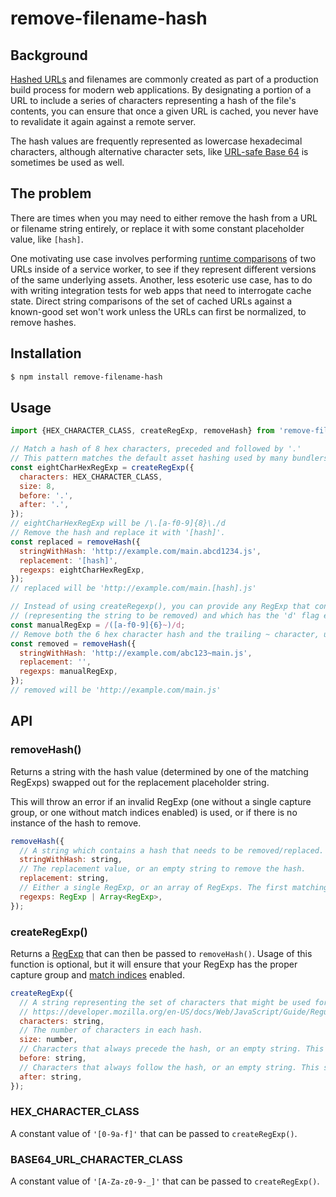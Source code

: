 # remove-filename-hash

## Background

[Hashed URLs](https://bundlers.tooling.report/hashing/) and filenames are commonly created as part
of a production build process for modern web applications. By designating a portion of a URL to
include a series of characters representing a hash of the file's contents, you can ensure that once
a given URL is cached, you never have to revalidate it again against a remote server.

The hash values are frequently represented as lowercase hexadecimal characters, although
alternative character sets, like [URL-safe Base 64](https://www.rfc-editor.org/rfc/rfc4648#section-5)
is sometimes be used as well.

## The problem

There are times when you may need to either remove the
hash from a URL or filename string entirely, or replace it with some constant placeholder value,
like `[hash]`.

One motivating use case involves performing
[runtime comparisons](https://jeffy.info/2021/10/10/smart-caching-hashes.html) of two URLs inside of
a service worker, to see if they represent different versions of the same underlying assets.
Another, less esoteric use case, has to do with writing integration tests for web apps that need to
interrogate cache state. Direct string comparisons of the set of cached URLs against a known-good
set won't work unless the URLs can first be normalized, to remove hashes.

## Installation

```sh
$ npm install remove-filename-hash
```

## Usage

```js
import {HEX_CHARACTER_CLASS, createRegExp, removeHash} from 'remove-filename-hash';

// Match a hash of 8 hex characters, preceded and followed by '.'
// This pattern matches the default asset hashing used by many bundlers.
const eightCharHexRegExp = createRegExp({
  characters: HEX_CHARACTER_CLASS,
  size: 8,
  before: '.',
  after: '.',
});
// eightCharHexRegExp will be /\.[a-f0-9]{8}\./d
// Remove the hash and replace it with '[hash]'. 
const replaced = removeHash({
  stringWithHash: 'http://example.com/main.abcd1234.js',
  replacement: '[hash]',
  regexps: eightCharHexRegExp,
});
// replaced will be 'http://example.com/main.[hash].js'

// Instead of using createRegexp(), you can provide any RegExp that contains one capture group
// (representing the string to be removed) and which has the 'd' flag enabled.
const manualRegExp = /([a-f0-9]{6}~)/d;
// Remove both the 6 hex character hash and the trailing ~ character, using '' as the replacement.
const removed = removeHash({
  stringWithHash: 'http://example.com/abc123~main.js',
  replacement: '',
  regexps: manualRegExp,
});
// removed will be 'http://example.com/main.js'
```

## API

### removeHash()

Returns a string with the hash value (determined by one of the matching RegExps) swapped out for the
replacement placeholder string.

This will throw an error if an invalid RegExp (one without a single capture group, or one without
match indices enabled) is used, or if there is no instance of the hash to remove.

```js
removeHash({
  // A string which contains a hash that needs to be removed/replaced.
  stringWithHash: string,
  // The replacement value, or an empty string to remove the hash.
  replacement: string,
  // Either a single RegExp, or an array of RegExps. The first matching pattern is used.
  regexps: RegExp | Array<RegExp>,
});
```

### createRegExp()

Returns a
[RegExp](https://developer.mozilla.org/en-US/docs/Web/JavaScript/Reference/Global_Objects/RegExp)
that can then be passed to `removeHash()`. Usage of this function is optional, but it will ensure
that your RegExp has the proper capture group and
[match indices](https://v8.dev/features/regexp-match-indices) enabled.

```js
createRegExp({
  // A string representing the set of characters that might be used for the hash. See
  // https://developer.mozilla.org/en-US/docs/Web/JavaScript/Guide/Regular_Expressions/Character_Classes
  characters: string,
  // The number of characters in each hash.
  size: number,
  // Characters that always precede the hash, or an empty string. This string won't be replaced.
  before: string,
  // Characters that always follow the hash, or an empty string. This string won't be replaced.
  after: string,
});
```

### HEX_CHARACTER_CLASS

A constant value of `'[0-9a-f]'` that can be passed to `createRegExp()`.

### BASE64_URL_CHARACTER_CLASS

A constant value  of `'[A-Za-z0-9-_]'` that can be passed to `createRegExp()`.
